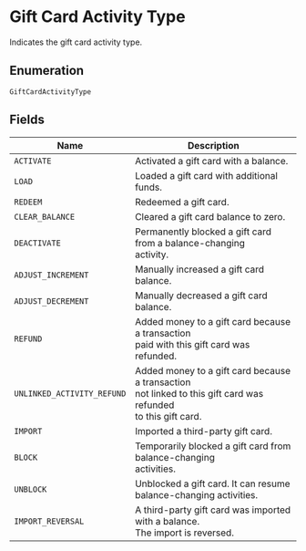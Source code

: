 
# Gift Card Activity Type

Indicates the gift card activity type.

## Enumeration

`GiftCardActivityType`

## Fields

| Name | Description |
|  --- | --- |
| `ACTIVATE` | Activated a gift card with a balance. |
| `LOAD` | Loaded a gift card with additional funds. |
| `REDEEM` | Redeemed a gift card. |
| `CLEAR_BALANCE` | Cleared a gift card balance to zero. |
| `DEACTIVATE` | Permanently blocked a gift card from a balance-changing<br>activity. |
| `ADJUST_INCREMENT` | Manually increased a gift card balance. |
| `ADJUST_DECREMENT` | Manually decreased a gift card balance. |
| `REFUND` | Added money to a gift card because a transaction<br>paid with this gift card was refunded. |
| `UNLINKED_ACTIVITY_REFUND` | Added money to a gift card because a transaction<br>not linked to this gift card was refunded<br>to this gift card. |
| `IMPORT` | Imported a third-party gift card. |
| `BLOCK` | Temporarily blocked a gift card from balance-changing<br>activities. |
| `UNBLOCK` | Unblocked a gift card. It can resume balance-changing activities. |
| `IMPORT_REVERSAL` | A third-party gift card was imported with a balance.<br>The import is reversed. |

